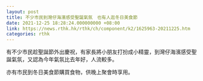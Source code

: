 ```yaml
---
layout: post
title: 不少市民到灣仔海濱感受聖誕氣氛　也有人逛冬日美食節
date: 2021-12-25 18:28:24.000000000 +08:00
link: https://news.rthk.hk/rthk/ch/component/k2/1625963-20211225.htm
categories: rthk
---
```


有不少市民趁聖誕節外出慶祝，有家長將小朋友打扮成小精靈，到灣仔海濱感受聖誕氣氛，又認為今年氣氛比去年好，人流較多。

亦有市民到冬日美食節購買食物，供晚上聚會時享用。
